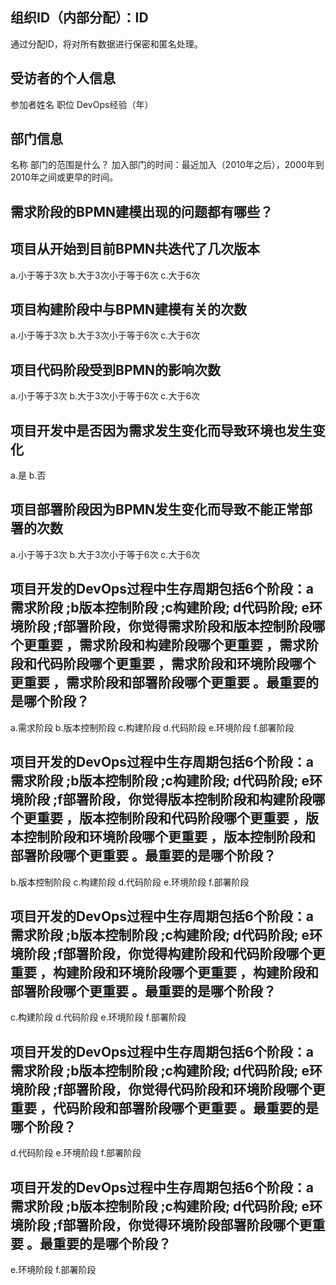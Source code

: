 ## 组织ID（内部分配）：ID

通过分配ID，将对所有数据进行保密和匿名处理。
## 受访者的个人信息

参加者姓名
职位
DevOps经验（年）
## 部门信息

名称
部门的范围是什么？
加入部门的时间：最近加入（2010年之后），2000年到2010年之间或更早的时间。
## 需求阶段的BPMN建模出现的问题都有哪些？







## 项目从开始到目前BPMN共迭代了几次版本

a.小于等于3次
b.大于3次小于等于6次
c.大于6次
## 项目构建阶段中与BPMN建模有关的次数

a.小于等于3次
b.大于3次小于等于6次
c.大于6次
## 项目代码阶段受到BPMN的影响次数

a.小于等于3次
b.大于3次小于等于6次
c.大于6次
## 项目开发中是否因为需求发生变化而导致环境也发生变化

a.是
b.否
## 项目部署阶段因为BPMN发生变化而导致不能正常部署的次数

a.小于等于3次
b.大于3次小于等于6次
c.大于6次

## 项目开发的DevOps过程中生存周期包括6个阶段：a 需求阶段 ;b版本控制阶段 ;c构建阶段; d代码阶段; e环境阶段 ;f部署阶段，你觉得需求阶段和版本控制阶段哪个更重要     ，需求阶段和构建阶段哪个更重要     ，需求阶段和代码阶段哪个更重要     ，需求阶段和环境阶段哪个更重要     ，需求阶段和部署阶段哪个更重要     。最重要的是哪个阶段？

a.需求阶段
b.版本控制阶段
c.构建阶段
d.代码阶段
e.环境阶段
f.部署阶段
## 项目开发的DevOps过程中生存周期包括6个阶段：a 需求阶段 ;b版本控制阶段 ;c构建阶段; d代码阶段; e环境阶段 ;f部署阶段，你觉得版本控制阶段和构建阶段哪个更重要     ，版本控制阶段和代码阶段哪个更重要     ，版本控制阶段和环境阶段哪个更重要     ，版本控制阶段和部署阶段哪个更重要     。最重要的是哪个阶段？

b.版本控制阶段
c.构建阶段
d.代码阶段
e.环境阶段
f.部署阶段
## 项目开发的DevOps过程中生存周期包括6个阶段：a 需求阶段 ;b版本控制阶段 ;c构建阶段; d代码阶段; e环境阶段 ;f部署阶段，你觉得构建阶段和代码阶段哪个更重要     ，构建阶段和环境阶段哪个更重要     ，构建阶段和部署阶段哪个更重要     。最重要的是哪个阶段？

c.构建阶段
d.代码阶段
e.环境阶段
f.部署阶段
## 项目开发的DevOps过程中生存周期包括6个阶段：a 需求阶段 ;b版本控制阶段 ;c构建阶段; d代码阶段; e环境阶段 ;f部署阶段，你觉得代码阶段和环境阶段哪个更重要     ，代码阶段和部署阶段哪个更重要     。最重要的是哪个阶段？

d.代码阶段
e.环境阶段
f.部署阶段
## 项目开发的DevOps过程中生存周期包括6个阶段：a 需求阶段 ;b版本控制阶段 ;c构建阶段; d代码阶段; e环境阶段 ;f部署阶段，你觉得环境阶段部署阶段哪个更重要     。最重要的是哪个阶段？

e.环境阶段
f.部署阶段

